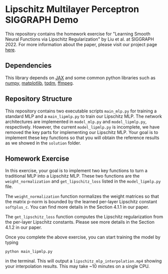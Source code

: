 # Lipschitz Multilayer Perceptron SIGGRAPH Demo
This repository contains the homework exercise for "Learning Smooth Neural Functions via Lipschitz Regularization" by Liu et al. at SIGGRAPH 2022. For more information about the paper, please visit our project page [here](https://nv-tlabs.github.io/lip-mlp/).

## Dependencies
This library depends on [JAX](https://github.com/google/jax) and some common python libraries such as [numpy](https://numpy.org), [matplotlib](https://matplotlib.org/stable/), [tqdm](https://tqdm.github.io), [ffmpeg](https://tqdm.github.io).

## Repository Structure
This repository contains two executable scripts `main_mlp.py` for training a standard MLP and a `main_lipmlp.py` to train our Lipschitz MLP. The network architectures are implemented in `model_mlp.py` and `model_lipmlp.py`, respectively. However, the current `model_lipmlp.py` is incomplete, we have removed the key parts for implementing our Lipschitz MLP. Your goal is to implement these key functions so that you will obtain the reference results as we showed in the `solution` folder.

## Homework Exercise
In this exercise, your goal is to implement two key functions to turn a traditional MLP into a Lipschitz MLP. These two functions are the `weight_normalization` and `get_lipschitz_loss` listed in the `model_lipmlp.py` file. 

The `weight_normalization` function normalizes the weight matrices so that the matrix p-norm is bounded by the learned per-layer Lipschitz constant `softplus_c`. You can find more details in the Section 4.1.1 in our paper. 

The `get_lipschitz_loss` function computes the Lipschitz regularization from the per-layer Lipschitz constants. Please see more details in the Section 4.1.2 in our paper. 

Once you complete the above exercise, you can start training the model by typing 
```
python main_lipmlp.py
```
in the terminal. This will output a `lipschitz_mlp_interpolation.mp4` showing your interpolation results. This may take ~10 minutes on a single CPU. 
